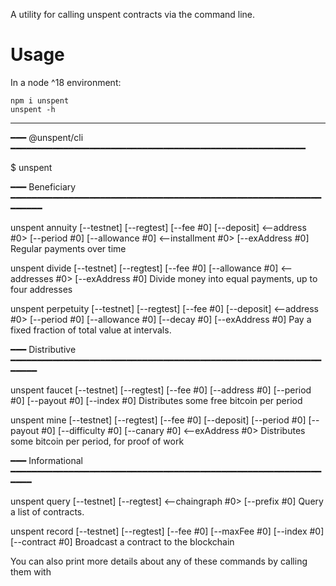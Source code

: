 A utility for calling unspent contracts via the command line.

# Usage

In a node ^18 environment:

    npm i unspent
    unspent -h

---

━━━ @unspent/cli ━━━━━━━━━━━━━━━━━━━━━━━━━━━━━━━━━━━━━━━━━━━━━━━━━━━━━━━━

$ unspent <command>

━━━ Beneficiary ━━━━━━━━━━━━━━━━━━━━━━━━━━━━━━━━━━━━━━━━━━━━━━━━━━━━━━━━━━━━━━━━━

unspent annuity [--testnet] [--regtest] [--fee #0] [--deposit] <--address #0> [--period #0] [--allowance #0] <--installment #0> [--exAddress #0]
Regular payments over time

unspent divide [--testnet] [--regtest] [--fee #0] [--allowance #0] <--addresses #0> [--exAddress #0]
Divide money into equal payments, up to four addresses

unspent perpetuity [--testnet] [--regtest] [--fee #0] [--deposit] <--address #0> [--period #0] [--allowance #0] [--decay #0] [--exAddress #0]
Pay a fixed fraction of total value at intervals.

━━━ Distributive ━━━━━━━━━━━━━━━━━━━━━━━━━━━━━━━━━━━━━━━━━━━━━━━━━━━━━━━━━━━━━━━━

unspent faucet [--testnet] [--regtest] [--fee #0] [--address #0] [--period #0] [--payout #0] [--index #0]
Distributes some free bitcoin per period

unspent mine [--testnet] [--regtest] [--fee #0] [--deposit] [--period #0] [--payout #0] [--difficulty #0] [--canary #0] <--exAddress #0>
Distributes some bitcoin per period, for proof of work

━━━ Informational ━━━━━━━━━━━━━━━━━━━━━━━━━━━━━━━━━━━━━━━━━━━━━━━━━━━━━━━━━━━━━━━

unspent query [--testnet] [--regtest] <--chaingraph #0> [--prefix #0]
Query a list of contracts.

unspent record [--testnet] [--regtest] [--fee #0] [--maxFee #0] [--index #0] [--contract #0]
Broadcast a contract to the blockchain

You can also print more details about any of these commands by calling them with
